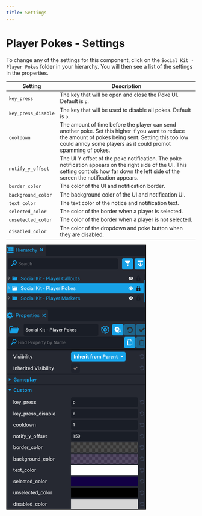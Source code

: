 ```yaml
---
title: Settings
---
```


# Player Pokes - Settings

To change any of the settings for this component, click on the `Social Kit - Player Pokes` folder in your hierarchy.  You will then see a list of the settings in the properties.

| Setting | Description | 
| ------- | ----------- |
| `key_press` | The key that will be open and close the Poke UI.  Default is `p`. |
| `key_press_disable` | The key that will be used to disable all pokes.  Default is `o`. |
| `cooldown` | The amount of time before the player can send another poke. Set this higher if you want to reduce the amount of pokes being sent.  Setting this too low could annoy some players as it could promot spamming of pokes. |
| `notify_y_offset` | The UI Y offset of the poke notification.  The poke notification appears on the right side of the UI.  This setting controls how far down the left side of the screen the notification appears. |
| `border_color` | The color of the UI and notification border. |
| `background_color` | The background color of the UI and notification UI. |
| `text_color` | The text color of the notice and notification text. |
| `selected_color` | The color of the border when a player is selected. |
| `unselected_color` | The color of the border when a player is not selected. |
| `disabled_color` | The color of the dropdown and poke button when they are disabled. |

![](../images/pokes_settings.png)
